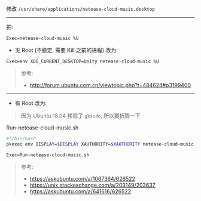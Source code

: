 
修改 `/usr/share/applications/netease-cloud-music.desktop`

----

把:
``` desktop
Exec=netease-cloud-music %U
```

- 无 Root (不稳定, 需要 Kill 之前的进程) 改为:
``` desktop
Exec=env XDG_CURRENT_DESKTOP=Unity netease-cloud-music %U
```

> 参考:
> - http://forum.ubuntu.com.cn/viewtopic.php?t=484624#p3199400

----

- 有 Root 改为:
> 因为 Ubuntu 18.04 移除了 `gksudo`, 所以要折腾一下

Run-netease-cloud-music.sh
``` sh
#!/bin/bash
pkexec env DISPLAY=$DISPLAY XAUTHORITY=$XAUTHORITY netease-cloud-music %U
```

``` desktop
Exec=Run-netease-cloud-music.sh
```

> 参考:
> - https://askubuntu.com/a/1067364/626522
> - https://unix.stackexchange.com/a/203149/203637
> - https://askubuntu.com/a/641616/626522
